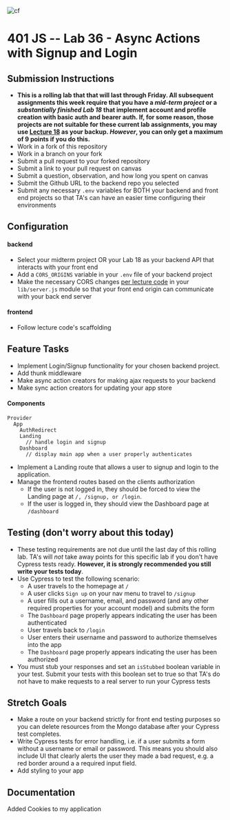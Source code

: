 ![cf](https://i.imgur.com/7v5ASc8.png) 
# 401 JS --  Lab 36 - Async Actions with Signup and Login

## Submission Instructions
  * **This is a rolling lab that that will last through Friday. All subsequent assignments this week require that you have a *mid-term project* or a *substantially finished Lab 18* that implement account and profile creation with basic auth and bearer auth. If, for some reason, those projects are not suitable for these current lab assignments, you may use [Lecture 18](https://github.com/codefellows/seattle-javascript-401d25/tree/master/back-end/18-asset-management) as your backup. *However*, you can only get a maximum of 9 points if you do this.**
  * Work in a fork of this repository
  * Work in a branch on your fork
  * Submit a pull request to your forked repository
  * Submit a link to your pull request on canvas
  * Submit a question, observation, and how long you spent on canvas  
  * Submit the Github URL to the backend repo you selected
  * Submit any necessary `.env` variables for BOTH your backend and front end projects so that TA's can have an easier time configuring their environments

## Configuration  
#### backend
* Select your midterm project OR your Lab 18 as your backend API that interacts with your front end
* Add a `CORS_ORIGINS` variable in your `.env` file of your backend project
* Make the necessary CORS changes [per lecture code](https://github.com/codefellows/seattle-javascript-401d25/blob/master/back-end/18-asset-management/aws-s3-asset-mgt/src/lib/server.js) in your `lib/server.js` module so that your front end origin can communicate with your back end server
#### frontend
* Follow lecture code's scaffolding
  
 
## Feature Tasks 
* Implement Login/Signup functionality for your chosen backend project.
* Add thunk middleware
* Make async action creators for making ajax requests to your backend
* Make sync action creators for updating your app store

#### Components
```
Provider
  App
    AuthRedirect
    Landing
      // handle login and signup
    Dashboard
      // display main app when a user properly authenticates
```

* Implement a Landing route that allows a user to signup and login to the application.
* Manage the frontend routes based on the clients authorization
  * If the user is not logged in, they should be forced to view the Landing page at `/, /signup, or /login`.
  * If the user is logged in, they should view the Dashboard page at `/dashboard`
 
## Testing (don't worry about this today)
* These testing requirements are not due until the last day of this rolling lab. TA's will *not* take away points for this specific lab if you don't have Cypress tests ready. **However, it is strongly recommended you still write your tests today**. 
* Use Cypress to test the following scenario:
    * A user travels to the homepage at `/`
    * A user clicks `Sign up` on your nav menu to travel to `/signup`
    * A user fills out a username, email, and password (and any other required properties for your account model) and submits the form
    * The `Dashboard` page properly appears indicating the user has been authenticated
    * User travels back to `/login`
    * User enters their username and password to authorize themselves into the app
    * The `Dashboard` page properly appears indicating the user has been authorized
 * You must stub your responses and set an `isStubbed` boolean variable in your test. Submit your tests with this boolean set to true so that TA's do not have to make requests to a real server to run your Cypress tests
 
 ## Stretch Goals
 * Make a route on your backend strictly for front end testing purposes so you can delete resources from the Mongo database after your Cypress test completes.
 * Write Cypress tests for error handling, i.e. if a user submits a form without a username or email or password. This means you should also include UI that clearly alerts the user they made a bad request, e.g. a red border around a a required input field.
 * Add styling to your app
 

##  Documentation  
Added Cookies to my application
